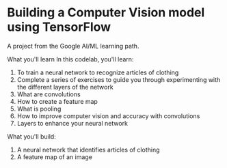 # Building a Computer Vision model using TensorFlow

A project from the Google AI/ML learning path.


What you'll learn
In this codelab, you'll learn:

1. To train a neural network to recognize articles of clothing
2. Complete a series of exercises to guide you through experimenting with the    different layers of the network
3. What are convolutions
4. How to create a feature map
5. What is pooling
6. How to improve computer vision and accuracy with convolutions
7. Layers to enhance your neural network

What you'll build:

1. A neural network that identifies articles of clothing
2. A feature map of an image